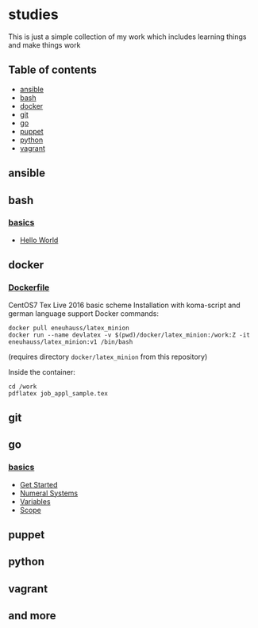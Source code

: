 # studies
This is just a simple collection of my work which includes learning things
and make things work

## Table of contents
* [ansible](#ansible)
* [bash](#bash)
* [docker](#docker)
* [git](#git)
* [go](#go)
* [puppet](#puppet)
* [python](#python)
* [vagrant](#vagrant)

## ansible

## bash
### [basics](./bash)
* [Hello World](./bash/hello-world.sh)

## docker
### [Dockerfile](./docker/latex_minion)
CentOS7 Tex Live 2016 basic scheme Installation with koma-script and german language support
Docker commands:
```
docker pull eneuhauss/latex_minion
docker run --name devlatex -v $(pwd)/docker/latex_minion:/work:Z -it eneuhauss/latex_minion:v1 /bin/bash
```
(requires directory ```docker/latex_minion``` from this repository)

Inside the container:
```
cd /work
pdflatex job_appl_sample.tex
```
 
## git

## go
### [basics](./go)
* [Get Started](./go/01_get_started)
* [Numeral Systems](./go/02_numeral_systems)
* [Variables](./go/03_variables)
* [Scope](./go/04_scope)

## puppet
## python
## vagrant
## and more
